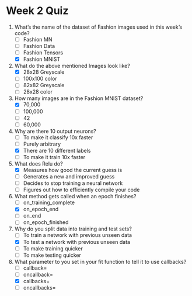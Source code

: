 # Week 2 Quiz

1. What’s the name of the dataset of Fashion images used in this week’s code?
    - [ ] Fashion MN
    - [ ] Fashion Data
    - [ ] Fashion Tensors
    - [x] Fashion MNIST

2. What do the above mentioned Images look like?
    - [x] 28x28 Greyscale
    - [ ] 100x100 color
    - [ ] 82x82 Greyscale
    - [ ] 28x28 color

3. How many images are in the Fashion MNIST dataset?
    - [x] 70,000
    - [ ] 100,000
    - [ ] 42
    - [ ] 60,000

4. Why are there 10 output neurons?
    - [ ] To make it classify 10x faster
    - [ ] Purely arbitrary
    - [x] There are 10 different labels
    - [ ] To make it train 10x faster

5. What does Relu do?
    - [x] Measures how good the current guess is
    - [ ] Generates a new and improved guess
    - [ ] Decides to stop training a neural network
    - [ ] Figures out how to efficiently compile your code

6. What method gets called when an epoch finishes?
    - [ ] on_training_complete
    - [x] on_epoch_end
    - [ ]  on_end
    - [ ] on_epoch_finished

7. Why do you split data into training and test sets?
    - [ ] To train a network with previous unseen data
    - [x] To test a network with previous unseen data
    - [ ] To make training quicker
    - [ ] To make testing quicker

8. What parameter to you set in your fit function to tell it to use callbacks?
    - [ ] callback=
    - [ ] oncallback=
    - [x] callbacks=
    - [ ]  oncallbacks=